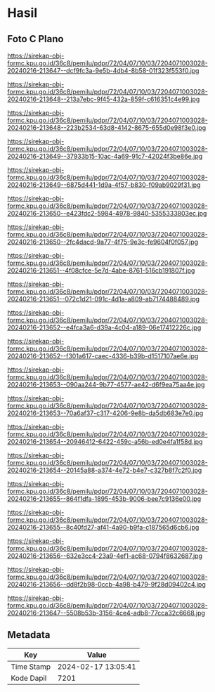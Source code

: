 # Hasil

## Foto C Plano

https://sirekap-obj-formc.kpu.go.id/36c8/pemilu/pdpr/72/04/07/10/03/7204071003028-20240216-213647--dcf9fc3a-9e5b-4db4-8b58-01f323f553f0.jpg

https://sirekap-obj-formc.kpu.go.id/36c8/pemilu/pdpr/72/04/07/10/03/7204071003028-20240216-213648--213a7ebc-9f45-432a-859f-c616351c4e99.jpg

https://sirekap-obj-formc.kpu.go.id/36c8/pemilu/pdpr/72/04/07/10/03/7204071003028-20240216-213648--223b2534-63d8-4142-8675-655d0e98f3e0.jpg

https://sirekap-obj-formc.kpu.go.id/36c8/pemilu/pdpr/72/04/07/10/03/7204071003028-20240216-213649--37933b15-10ac-4a69-91c7-42024f3be86e.jpg

https://sirekap-obj-formc.kpu.go.id/36c8/pemilu/pdpr/72/04/07/10/03/7204071003028-20240216-213649--6875d441-1d9a-4f57-b830-f09ab9029f31.jpg

https://sirekap-obj-formc.kpu.go.id/36c8/pemilu/pdpr/72/04/07/10/03/7204071003028-20240216-213650--e423fdc2-5984-4978-9840-5355333803ec.jpg

https://sirekap-obj-formc.kpu.go.id/36c8/pemilu/pdpr/72/04/07/10/03/7204071003028-20240216-213650--2fc4dacd-9a77-4f75-9e3c-fe9604f0f057.jpg

https://sirekap-obj-formc.kpu.go.id/36c8/pemilu/pdpr/72/04/07/10/03/7204071003028-20240216-213651--4f08cfce-5e7d-4abe-8761-516cb191807f.jpg

https://sirekap-obj-formc.kpu.go.id/36c8/pemilu/pdpr/72/04/07/10/03/7204071003028-20240216-213651--072c1d21-091c-4d1a-a809-ab7174488489.jpg

https://sirekap-obj-formc.kpu.go.id/36c8/pemilu/pdpr/72/04/07/10/03/7204071003028-20240216-213652--e4fca3a6-d39a-4c04-a189-06e17412226c.jpg

https://sirekap-obj-formc.kpu.go.id/36c8/pemilu/pdpr/72/04/07/10/03/7204071003028-20240216-213652--f301a617-caec-4336-b39b-d1517107ae6e.jpg

https://sirekap-obj-formc.kpu.go.id/36c8/pemilu/pdpr/72/04/07/10/03/7204071003028-20240216-213653--090aa244-9b77-4577-ae42-d6f9ea75aa4e.jpg

https://sirekap-obj-formc.kpu.go.id/36c8/pemilu/pdpr/72/04/07/10/03/7204071003028-20240216-213653--70a6af37-c317-4206-9e8b-da5db683e7e0.jpg

https://sirekap-obj-formc.kpu.go.id/36c8/pemilu/pdpr/72/04/07/10/03/7204071003028-20240216-213654--20946412-6422-459c-a56b-ed0e4fa1f58d.jpg

https://sirekap-obj-formc.kpu.go.id/36c8/pemilu/pdpr/72/04/07/10/03/7204071003028-20240216-213654--20145a88-a374-4e72-b4e7-c327b8f7c2f0.jpg

https://sirekap-obj-formc.kpu.go.id/36c8/pemilu/pdpr/72/04/07/10/03/7204071003028-20240216-213655--864f1dfa-1895-453b-9006-bee7c9136e00.jpg

https://sirekap-obj-formc.kpu.go.id/36c8/pemilu/pdpr/72/04/07/10/03/7204071003028-20240216-213655--8c40fd27-af41-4a90-b9fa-c187565d6cb6.jpg

https://sirekap-obj-formc.kpu.go.id/36c8/pemilu/pdpr/72/04/07/10/03/7204071003028-20240216-213656--632e3cc4-23a9-4ef1-ac68-0794f8632687.jpg

https://sirekap-obj-formc.kpu.go.id/36c8/pemilu/pdpr/72/04/07/10/03/7204071003028-20240216-213656--dd8f2b98-0ccb-4a98-b479-9f28d09402c4.jpg

https://sirekap-obj-formc.kpu.go.id/36c8/pemilu/pdpr/72/04/07/10/03/7204071003028-20240216-213647--5508b53b-3156-4ce4-adb8-77cca32c6668.jpg


## Metadata

| Key        | Value               |
| ---------- | ------------------- |
| Time Stamp | 2024-02-17 13:05:41 |
| Kode Dapil | 7201                |



